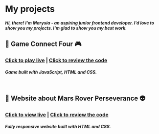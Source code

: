 # My projects
##### Hi, there! I'm Marysia - an aspiring junior frontend developer. I'd love to show you my projects. I'm glad to show you my best work. 
## :small_blue_diamond: Game Connect Four :video_game:
### [Click to play live](https://marcie290.github.io/Connect-four-Game/)  |  [Click to review the code](https://github.com/marcie290/Connect-four-Game)
##### Game built with JavaScript, HTML and CSS. </br> </br></br>
## :small_blue_diamond: Website about Mars Rover Perseverance :alien:
### [Click to view live](https://marcie290.github.io/Website-about-Rover-Perseverance/)  |  [Click to review the code](https://github.com/marcie290/Website-about-Rover-Perseverance)
##### Fully responsive website built with HTML and CSS.
